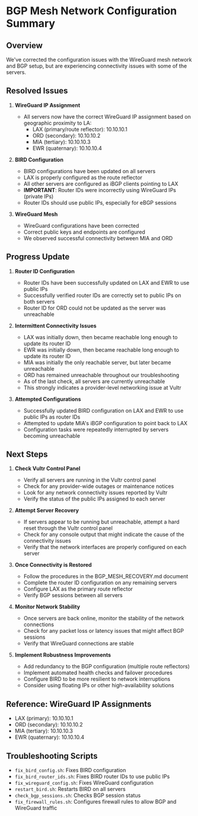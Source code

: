 # BGP Mesh Network Configuration Summary

## Overview
We've corrected the configuration issues with the WireGuard mesh network and BGP setup, but are experiencing connectivity issues with some of the servers.

## Resolved Issues

1. **WireGuard IP Assignment**
   - All servers now have the correct WireGuard IP assignment based on geographic proximity to LA:
     - LAX (primary/route reflector): 10.10.10.1
     - ORD (secondary): 10.10.10.2 
     - MIA (tertiary): 10.10.10.3
     - EWR (quaternary): 10.10.10.4

2. **BIRD Configuration**
   - BIRD configurations have been updated on all servers
   - LAX is properly configured as the route reflector
   - All other servers are configured as iBGP clients pointing to LAX
   - **IMPORTANT**: Router IDs were incorrectly using WireGuard IPs (private IPs)
   - Router IDs should use public IPs, especially for eBGP sessions

3. **WireGuard Mesh**
   - WireGuard configurations have been corrected
   - Correct public keys and endpoints are configured
   - We observed successful connectivity between MIA and ORD

## Progress Update

1. **Router ID Configuration**
   - Router IDs have been successfully updated on LAX and EWR to use public IPs
   - Successfully verified router IDs are correctly set to public IPs on both servers
   - Router ID for ORD could not be updated as the server was unreachable

2. **Intermittent Connectivity Issues**
   - LAX was initially down, then became reachable long enough to update its router ID
   - EWR was initially down, then became reachable long enough to update its router ID
   - MIA was initially the only reachable server, but later became unreachable
   - ORD has remained unreachable throughout our troubleshooting
   - As of the last check, all servers are currently unreachable
   - This strongly indicates a provider-level networking issue at Vultr

3. **Attempted Configurations**
   - Successfully updated BIRD configuration on LAX and EWR to use public IPs as router IDs
   - Attempted to update MIA's iBGP configuration to point back to LAX
   - Configuration tasks were repeatedly interrupted by servers becoming unreachable

## Next Steps

1. **Check Vultr Control Panel**
   - Verify all servers are running in the Vultr control panel
   - Check for any provider-wide outages or maintenance notices
   - Look for any network connectivity issues reported by Vultr
   - Verify the status of the public IPs assigned to each server

2. **Attempt Server Recovery**
   - If servers appear to be running but unreachable, attempt a hard reset through the Vultr control panel
   - Check for any console output that might indicate the cause of the connectivity issues
   - Verify that the network interfaces are properly configured on each server

3. **Once Connectivity is Restored**
   - Follow the procedures in the BGP_MESH_RECOVERY.md document
   - Complete the router ID configuration on any remaining servers
   - Configure LAX as the primary route reflector
   - Verify BGP sessions between all servers

4. **Monitor Network Stability**
   - Once servers are back online, monitor the stability of the network connections
   - Check for any packet loss or latency issues that might affect BGP sessions
   - Verify that WireGuard connections are stable

5. **Implement Robustness Improvements**
   - Add redundancy to the BGP configuration (multiple route reflectors)
   - Implement automated health checks and failover procedures
   - Configure BIRD to be more resilient to network interruptions
   - Consider using floating IPs or other high-availability solutions

## Reference: WireGuard IP Assignments
- LAX (primary): 10.10.10.1
- ORD (secondary): 10.10.10.2
- MIA (tertiary): 10.10.10.3
- EWR (quaternary): 10.10.10.4

## Troubleshooting Scripts
- `fix_bird_config.sh`: Fixes BIRD configuration
- `fix_bird_router_ids.sh`: Fixes BIRD router IDs to use public IPs
- `fix_wireguard_config.sh`: Fixes WireGuard configuration
- `restart_bird.sh`: Restarts BIRD on all servers
- `check_bgp_sessions.sh`: Checks BGP session status
- `fix_firewall_rules.sh`: Configures firewall rules to allow BGP and WireGuard traffic